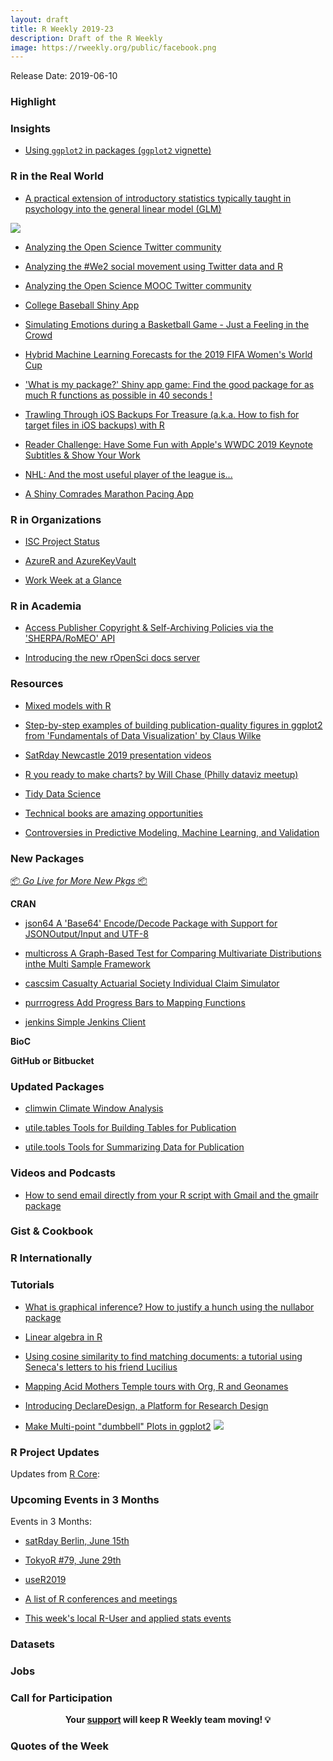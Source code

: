 ```yaml
---
layout: draft
title: R Weekly 2019-23
description: Draft of the R Weekly
image: https://rweekly.org/public/facebook.png
---
```


Release Date: 2019-06-10


###  Highlight


### Insights

+ [Using `ggplot2` in packages (`ggplot2` vignette)](https://ggplot2.tidyverse.org/dev/articles/ggplot2-in-packages.html)



### R in the Real World

+ [A practical extension of introductory statistics typically taught in psychology into the general linear model (GLM)](https://ekarinpongpipat.com/practical-ext-of-intro-stats-in-psy-using-R/)

![](https://cdn.jsdelivr.net/gh/rweekly/image@master/2019/23/Simulating-Emotions.gif)

+ [Analyzing the Open Science Twitter community](https://www.dataplanes.org/notes/2019/06/03/openscience-follower-analysis)

+ [Analyzing the #We2 social movement using Twitter data and R](https://correlaid.org/blog/we2-twitter-analysis/)

+ [Analyzing the Open Science MOOC Twitter community](https://www.dataplanes.org/notes/2019/06/03/openscience-follower-analysis)

+ [College Baseball Shiny App](https://meysubb.shinyapps.io/cws-d1/)

+ [Simulating Emotions during a Basketball Game - Just a Feeling in the Crowd](https://willhipson.netlify.com/post/basketball_sim/basketball_sim/)

+ [Hybrid Machine Learning Forecasts for the 2019 FIFA Women's World Cup](https://eeecon.uibk.ac.at/~zeileis/news/fifawomen2019/)

+ ['What is my package?' Shiny app game: Find the good package for as much R functions as possible in 40 seconds !](https://gabrielledevaux.shinyapps.io/whatismypackage/)
  
+ [Trawling Through iOS Backups For Treasure (a.k.a. How to fish for target files in iOS backups) with R](https://rud.is/b/2019/06/02/trawling-through-ios-backups-for-treasure-a-k-a-how-to-fish-for-target-files-in-ios-backups-with-r/)

+ [Reader Challenge: Have Some Fun with Apple's WWDC 2019 Keynote Subtitles & Show Your Work](https://rud.is/b/2019/06/07/reader-challenge-have-some-fun-with-apples-wwdc-2019-keynote-subtitles-show-your-work/)

+ [NHL: And the most useful player of the league is...](https://www.simoncoulombe.com/2019/06/plus-minus-on-steroids/)

+ [A Shiny Comrades Marathon Pacing App](https://datawookie.netlify.com/blog/2019/06/a-shiny-comrades-marathon-pacing-app/)

###  R in Organizations

+ [ISC Project Status](https://www.r-consortium.org/blog/2019/06/04/isc-project-status)

+ [AzureR and AzureKeyVault](https://blog.revolutionanalytics.com/2019/06/azurer-and-azurekeyvault.html)

+ [Work Week at a Glance](https://blog.rstudio.com/2019/06/06/work-week-at-a-glance/)

###  R in Academia


+ [Access Publisher Copyright & Self-Archiving Policies via the 'SHERPA/RoMEO' API](https://ropensci.org/blog/2019/06/04/rromeo/)

+ [Introducing the new rOpenSci docs server](https://ropensci.org/technotes/2019/06/07/ropensci-docs/)

###  Resources




+ [Mixed models with R](https://m-clark.github.io/mixed-models-with-R/)

+ [Step-by-step examples of building publication-quality figures in ggplot2 from 'Fundamentals of Data Visualization' by Claus Wilke](https://github.com/clauswilke/practical_ggplot2)

+ [SatRday Newcastle 2019 presentation videos](https://www.youtube.com/playlist?list=PLQRHxIa9tfRtnjJ8Z97EPJOvPweHtDvAj)

+ [R you ready to make charts? by Will Chase (Philly dataviz meetup)](https://www.williamrchase.com/slides/ggplot_intro.html#1)

+ [Tidy Data Science](https://wjakethompson.com/project/tidy-ds/)

+ [Technical books are amazing opportunities](http://www.win-vector.com/blog/2019/06/technical-books-are-amazing-opportunities/)

+ [Controversies in Predictive Modeling, Machine Learning, and Validation](https://fharrell.com/talk/stratos19/)

###  New Packages

<p class="added-hostname"><a href="https://rweekly.org/live" target="_blank" class="externalLink">📦 <i>Go Live for More New Pkgs</i> 📦</a></p>

**CRAN**

+ [json64   A 'Base64' Encode/Decode Package with Support for JSONOutput/Input and UTF-8](https://cran.r-project.org/package=json64)

+ [multicross   A Graph-Based Test for Comparing Multivariate Distributions inthe Multi Sample Framework](https://cran.r-project.org/package=multicross)

+ [cascsim   Casualty Actuarial Society Individual Claim Simulator](https://cran.r-project.org/package=cascsim)

+ [purrrogress   Add Progress Bars to Mapping Functions](https://cran.r-project.org/package=purrrogress)

+ [jenkins   Simple Jenkins Client](https://cran.r-project.org/package=jenkins)

**BioC**



**GitHub or Bitbucket**



### Updated Packages

+ [climwin   Climate Window Analysis](https://cran.r-project.org/package=climwin)

+ [utile.tables   Tools for Building Tables for Publication](https://cran.r-project.org/package=utile.tables)
  
+ [utile.tools   Tools for Summarizing Data for Publication](https://cran.r-project.org/package=utile.tools)

###  Videos and Podcasts

+ [How to send email directly from your R script with Gmail and the gmailr package](https://www.infoworld.com/article/3398701/how-to-send-email-from-r-and-gmail.html)


### Gist & Cookbook



### R Internationally


###  Tutorials


+ [What is graphical inference? How to justify a hunch using the nullabor package](http://www.thinkingondata.com/what-is-graphical-inference/)

+ [Linear algebra in R](https://datascienceplus.com/linear-algebra-in-r/)


+ [Using cosine similarity to find matching documents: a tutorial using Seneca's letters to his friend Lucilius](https://www.brodrigues.co/blog/2019-06-04-cosine_sim/)

+ [Mapping Acid Mothers Temple tours with Org, R and Geonames](https://www.miskatonic.org/amt/)

+ [Introducing DeclareDesign, a Platform for Research Design](https://rviews.rstudio.com/2019/06/04/introducing-declaredesign/)

+ [Make Multi-point "dumbbell" Plots in ggplot2](https://rud.is/b/2019/06/06/make-multi-point-dumbbell-plots-in-ggplot2/)
![](https://cdn.jsdelivr.net/gh/rweekly/image@master/2019/23/dumbbel-plot.png)

<!--<div class="post-more-begi
n></div><div class="post-more-end"></div>-->

###  R Project Updates

Updates from [R Core](http://developer.r-project.org/blosxom.cgi/R-devel/NEWS):


###  Upcoming Events in 3 Months

Events in 3 Months:

+ [satRday Berlin, June 15th](https://berlin2019.satrdays.org)

+ [TokyoR #79, June 29th](https://tokyor.connpass.com/)

+ [useR2019](http://www.user2019.fr/)

+ [A list of R conferences and meetings](https://jumpingrivers.github.io/meetingsR/events.html)

+ [This week's local R-User and applied stats events](https://community.rstudio.com/c/irl)

### Datasets




### Jobs




###  Call for Participation


<p class="hide-support added-hostname support-rweekly" style="text-align: center;font-weight: bold;">Your <a class="non-visited externalLink" href="https://www.patreon.com/rweekly" onclick="pas(this)">support</a> will keep R Weekly team moving! 💡</p>

###  Quotes of the Week
